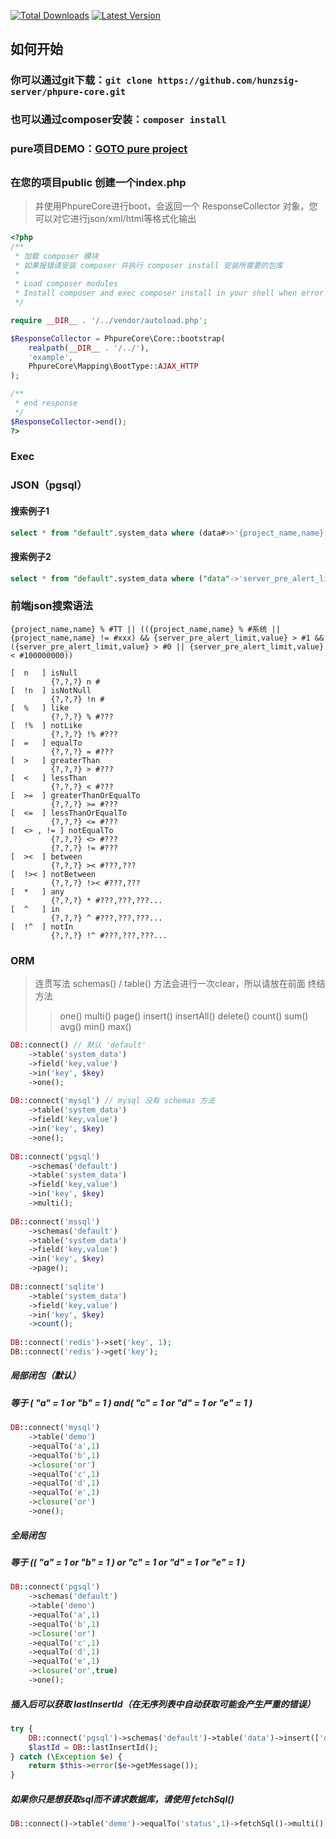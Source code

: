 [![Total Downloads](https://img.shields.io/packagist/dm/hunzsig-server/phpure-core.svg)](https://packagist.org/packages/hunzsig-server/phpure-core)
[![Latest Version](http://img.shields.io/packagist/v/hunzsig-server/phpure-core.svg)](https://packagist.org/packages/hunzsig-server/phpure-core)

## 如何开始
### 你可以通过git下载：`git clone https://github.com/hunzsig-server/phpure-core.git`
### 也可以通过composer安装：`composer install`
### pure项目DEMO：[GOTO pure project](https://packagist.org/packages/hunzsig/phpure)

## 
### 在您的项目public 创建一个index.php
> 并使用PhpureCore进行boot，会返回一个 ResponseCollector 对象，您可以对它进行json/xml/html等格式化输出
```php
<?php
/**
 * 加载 composer 模块
 * 如果报错请安装 composer 并执行 composer install 安装所需要的包库
 *
 * Load composer modules
 * Install composer and exec composer install in your shell when error throw.
 */

require __DIR__ . '/../vendor/autoload.php';

$ResponseCollector = PhpureCore\Core::bootstrap(
    realpath(__DIR__ . '/../'),
    'example',
    PhpureCore\Mapping\BootType::AJAX_HTTP
);

/**
 * end response
 */
$ResponseCollector->end();
?>
```

### Exec

### JSON（pgsql）
#### 搜索例子1
```sql
select * from "default".system_data where (data#>>'{project_name,name}')::text like '%系统%';
```
#### 搜索例子2
```sql
select * from "default".system_data where ("data"->'server_pre_alert_limit'->'value')::text::int > 5;
```

### 前端json搜索语法
`
{project_name,name} % #TT || (({project_name,name} % #系统 || {project_name,name} != #xxx) && {server_pre_alert_limit,value} > #1 && ({server_pre_alert_limit,value} > #0 || {server_pre_alert_limit,value} < #100000000))
`
```
[  n   ] isNull
         {?,?,?} n #
[  !n  ] isNotNull
         {?,?,?} !n #
[  %   ] like
         {?,?,?} % #???
[  !%  ] notLike
         {?,?,?} !% #???
[  =   ] equalTo
         {?,?,?} = #???
[  >   ] greaterThan
         {?,?,?} > #???
[  <   ] lessThan
         {?,?,?} < #???
[  >=  ] greaterThanOrEqualTo
         {?,?,?} >= #???
[  <=  ] lessThanOrEqualTo
         {?,?,?} <= #???
[  <> , != ] notEqualTo
         {?,?,?} <> #???
         {?,?,?} != #???
[  ><  ] between
         {?,?,?} >< #???,???
[  !>< ] notBetween
         {?,?,?} !>< #???,???
[  *   ] any
         {?,?,?} * #???,???,???...
[  ^   ] in
         {?,?,?} ^ #???,???,???...
[  !^  ] notIn
         {?,?,?} !^ #???,???,???...
```

### ORM
> 连贯写法
> schemas() / table() 方法会进行一次clear，所以请放在前面
> 终结方法
>> one() multi() page() insert() insertAll() delete() count() sum() avg() min() max()
```php
DB::connect() // 默认 'default'
    ->table('system_data')
    ->field('key,value')
    ->in('key', $key)
    ->one();
    
DB::connect('mysql') // mysql 没有 schemas 方法
    ->table('system_data')
    ->field('key,value')
    ->in('key', $key)
    ->one();
    
DB::connect('pgsql')
    ->schemas('default')
    ->table('system_data')
    ->field('key,value')
    ->in('key', $key)
    ->multi();
    
DB::connect('mssql')
    ->schemas('default')
    ->table('system_data')
    ->field('key,value')
    ->in('key', $key)
    ->page();
    
DB::connect('sqlite')
    ->table('system_data')
    ->field('key,value')
    ->in('key', $key)
    ->count();
    
DB::connect('redis')->set('key', 1);
DB::connect('redis')->get('key');
```
##### 局部闭包（默认）
##### 等于 ( "a" = 1 or "b" = 1 ) and( "c" = 1 or "d" = 1 or "e" = 1 )
```php
DB::connect('mysql')
    ->table('demo')
    ->equalTo('a',1)
    ->equalTo('b',1)
    ->closure('or')
    ->equalTo('c',1)
    ->equalTo('d',1)
    ->equalTo('e',1)
    ->closure('or')
    ->one();
```
##### 全局闭包
##### 等于 (( "a" = 1 or "b" = 1 ) or "c" = 1 or "d" = 1 or "e" = 1 ) 
```php
DB::connect('pgsql')
    ->schemas('default')
    ->table('demo')
    ->equalTo('a',1)
    ->equalTo('b',1)
    ->closure('or')
    ->equalTo('c',1)
    ->equalTo('d',1)
    ->equalTo('e',1)
    ->closure('or',true)
    ->one();
```


##### 插入后可以获取 lastInsertId（在无序列表中自动获取可能会产生严重的错误）
```php
try {
    DB::connect('pgsql')->schemas('default')->table('data')->insert(['data' => 1]);
    $lastId = DB::lastInsertId();
} catch (\Exception $e) {
    return $this->error($e->getMessage());
}
```

##### 如果你只是想获取sql而不请求数据库，请使用 fetchSql()
```php
DB::connect()->table('demo')->equalTo('status',1)->fetchSql()->multi();
```